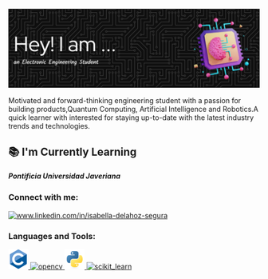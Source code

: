![Header](./Header/github-header-image.png)


Motivated and forward-thinking engineering student with a passion for building products,Quantum Computing, Artificial Intelligence and Robotics.A quick learner with interested for staying up-to-date with the latest industry trends and technologies.


<h2 align="left">📚 I'm Currently Learning</h2>
<h5 align="left">Pontificia Universidad Javeriana</h5>



<h3 align="left">Connect with me:</h3>
<p align="left">
<a href="https://linkedin.com/in/www.linkedin.com/in/isabella-delahoz-segura" target="blank"><img align="center" src="https://raw.githubusercontent.com/rahuldkjain/github-profile-readme-generator/master/src/images/icons/Social/linked-in-alt.svg" alt="www.linkedin.com/in/isabella-delahoz-segura" height="30" width="40" /></a>
</p>

<h3 align="left">Languages and Tools:</h3>
<p align="left"> <a href="https://www.cprogramming.com/" target="_blank" rel="noreferrer"> <img src="https://raw.githubusercontent.com/devicons/devicon/master/icons/c/c-original.svg" alt="c" width="40" height="40"/> </a> <a href="https://opencv.org/" target="_blank" rel="noreferrer"> <img src="https://www.vectorlogo.zone/logos/opencv/opencv-icon.svg" alt="opencv" width="40" height="40"/> </a> <a href="https://www.python.org" target="_blank" rel="noreferrer"> <img src="https://raw.githubusercontent.com/devicons/devicon/master/icons/python/python-original.svg" alt="python" width="40" height="40"/> </a> <a href="https://scikit-learn.org/" target="_blank" rel="noreferrer"> <img src="https://upload.wikimedia.org/wikipedia/commons/0/05/Scikit_learn_logo_small.svg" alt="scikit_learn" width="40" height="40"/> </a> </p>

